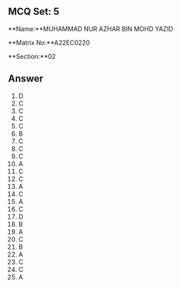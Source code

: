 ## MCQ Set: 5

**Name:**MUHAMMAD NUR AZHAR BIN MOHD YAZID

**Matrix No:**A22EC0220

**Section:**02

## Answer
1. D
2. C
3. C
4. C
5. C
6. B
7. C
8. C
9. C
10. A
11. C
12. C
13. A
14. C
15. A
16. C
17. D
18. B
19. A
20. C
21. B
22. A
23. C
24. C
25. A

